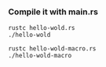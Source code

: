 ### Compile it with main.rs
```
rustc hello-wold.rs
./hello-wold

rustc hello-wold-macro.rs
./hello-wold-macro

```
